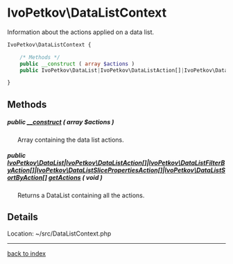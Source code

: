 # IvoPetkov\DataListContext

Information about the actions applied on a data list.

```php
IvoPetkov\DataListContext {

	/* Methods */
	public __construct ( array $actions )
	public IvoPetkov\DataList|IvoPetkov\DataListAction[]|IvoPetkov\DataListFilterByAction[]|IvoPetkov\DataListSlicePropertiesAction[]|IvoPetkov\DataListSortByAction[] getActions ( void )

}
```

## Methods

##### public [__construct](ivopetkov.datalistcontext.__construct.method.md) ( array $actions )

&nbsp;&nbsp;&nbsp;&nbsp;&nbsp;&nbsp;Array containing the data list actions.

##### public [IvoPetkov\DataList](ivopetkov.datalist.class.md)|[IvoPetkov\DataListAction[]](ivopetkov.datalistaction.class.md)|[IvoPetkov\DataListFilterByAction[]](ivopetkov.datalistfilterbyaction.class.md)|[IvoPetkov\DataListSlicePropertiesAction[]](ivopetkov.datalistslicepropertiesaction.class.md)|[IvoPetkov\DataListSortByAction[]](ivopetkov.datalistsortbyaction.class.md) [getActions](ivopetkov.datalistcontext.getactions.method.md) ( void )

&nbsp;&nbsp;&nbsp;&nbsp;&nbsp;&nbsp;Returns a DataList containing all the actions.

## Details

Location: ~/src/DataListContext.php

---

[back to index](index.md)

